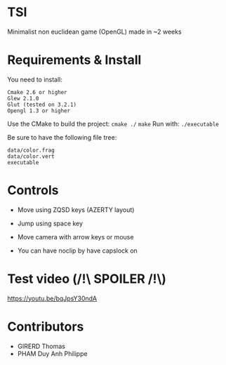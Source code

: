 # TSI

Minimalist non euclidean game (OpenGL) made in ~2 weeks

# Requirements & Install
You need to install:
```
Cmake 2.6 or higher
Glew 2.1.0
Glut (tested on 3.2.1)
Opengl 1.3 or higher
```
Use the CMake to build the project:
`cmake ./`
`make`
Run with:
`./executable`

Be sure to have the following file tree:
```
data/color.frag
data/color.vert
executable
```
# Controls
- Move using ZQSD keys (AZERTY layout)
 - Jump using space key
 
- Move camera with arrow keys or mouse

- You can have noclip by have capslock on
	
# Test video (/!\ SPOILER /!\\)
https://youtu.be/bqJpsY30ndA

# Contributors
- GIRERD Thomas
- PHAM Duy Anh Philippe

